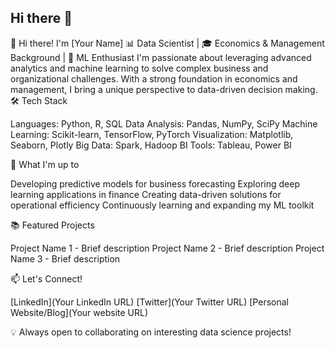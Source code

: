 ## Hi there 👋


👋 Hi there! I'm [Your Name]
📊 Data Scientist | 🎓 Economics & Management Background | 🤖 ML Enthusiast
I'm passionate about leveraging advanced analytics and machine learning to solve complex business and organizational challenges. With a strong foundation in economics and management, I bring a unique perspective to data-driven decision making.
🛠️ Tech Stack

Languages: Python, R, SQL
Data Analysis: Pandas, NumPy, SciPy
Machine Learning: Scikit-learn, TensorFlow, PyTorch
Visualization: Matplotlib, Seaborn, Plotly
Big Data: Spark, Hadoop
BI Tools: Tableau, Power BI

🚀 What I'm up to

Developing predictive models for business forecasting
Exploring deep learning applications in finance
Creating data-driven solutions for operational efficiency
Continuously learning and expanding my ML toolkit

📚 Featured Projects

Project Name 1 - Brief description
Project Name 2 - Brief description
Project Name 3 - Brief description

📫 Let's Connect!

[LinkedIn](Your LinkedIn URL)
[Twitter](Your Twitter URL)
[Personal Website/Blog](Your website URL)

💡 Always open to collaborating on interesting data science projects!
<!--
**ChrisAgunwa/chrisAgunwa** is a ✨ _special_ ✨ repository because its `README.md` (this file) appears on your GitHub profile.

Here are some ideas to get you started:

- 🔭 I’m currently working on ...
- 🌱 I’m currently learning ...
- 👯 I’m looking to collaborate on ...
- 🤔 I’m looking for help with ...
- 💬 Ask me about ...
- 📫 How to reach me: ...
- 😄 Pronouns: ...
- ⚡ Fun fact: ...
-->
